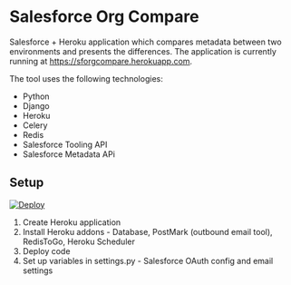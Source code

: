 Salesforce Org Compare
============

Salesforce + Heroku application which compares metadata between two environments and presents the differences. The application is currently running at https://sforgcompare.herokuapp.com.

The tool uses the following technologies:
- Python
- Django
- Heroku
- Celery
- Redis
- Salesforce Tooling API
- Salesforce Metadata APi

## Setup

[![Deploy](https://www.herokucdn.com/deploy/button.svg)](https://heroku.com/deploy?template=https://github.com/benedwards44/sforgcompare)


1. Create Heroku application
2. Install Heroku addons - Database, PostMark (outbound email tool), RedisToGo, Heroku Scheduler
2. Deploy code
3. Set up variables in settings.py - Salesforce OAuth config and email settings
